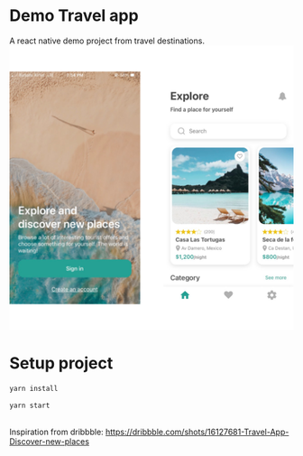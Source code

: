 # Demo Travel app
A react native demo project from travel destinations.
<img src="https://github.com/IMthEOO/travel_app/blob/master/assets/images/screenshot.png?raw=true" />

# Setup project
<pre>
<code>yarn install</code>
</pre>

<pre>
<code>yarn start</code>
</pre>
<br>
Inspiration from dribbble: <a href="https://dribbble.com/shots/16127681-Travel-App-Discover-new-places">https://dribbble.com/shots/16127681-Travel-App-Discover-new-places</a>
